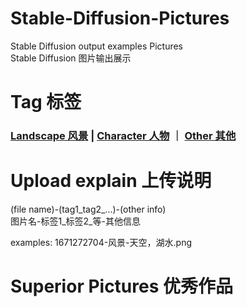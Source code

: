 # Stable-Diffusion-Pictures

Stable Diffusion output examples Pictures  
Stable Diffusion 图片输出展示


# Tag 标签
### [Landscape 风景](categories/LANDSCAPE.md) | [Character 人物](categories/CHARACTER.md) ｜ [Other 其他](categories/OTHER.md)



# Upload explain 上传说明

(file name)-(tag1_tag2_...)-(other info)  
图片名-标签1_标签2_等-其他信息

examples: 1671272704-风景-天空，湖水.png

# Superior Pictures 优秀作品
